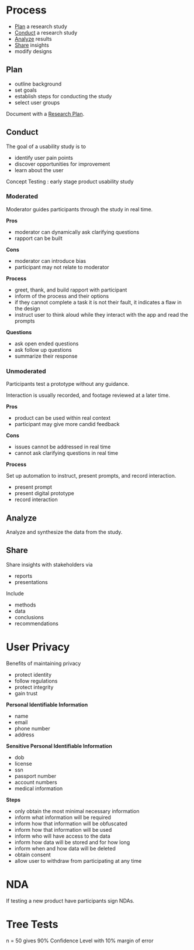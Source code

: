 
# Process

- [Plan](##Plan) a research study
- [Conduct](##Conduct) a research study
- [Analyze](##Analyze) results
- [Share](##Share) insights
- modify designs

## Plan

- outline background
- set goals
- establish steps for conducting the study
- select user groups

Document with a [Research Plan](Tooling/Research%20Plan.md).

## Conduct

The goal of a usability study is to

- identify user pain points
- discover opportunities for improvement
- learn about the user

Concept Testing : early stage product usability study

### Moderated

Moderator guides participants through the study in real time.

**Pros**

- moderator can dynamically ask clarifying questions
- rapport can be built

**Cons**

- moderator can introduce bias
- participant may not relate to moderator

**Process**

- greet, thank, and build rapport with participant
- inform of the process and their options
- if they cannot complete a task it is not their fault, it indicates a flaw in the design
- instruct user to think aloud while they interact with the app and read the prompts

**Questions**

- ask open ended questions
- ask follow up questions
- summarize their response

### Unmoderated

Participants test a prototype without any guidance.

Interaction is usually recorded, and footage reviewed at a later time.

**Pros**

- product can be used within real context
- participant may give more candid feedback

**Cons**

- issues cannot be addressed in real time
- cannot ask clarifying questions in real time

**Process**

Set up automation to instruct, present prompts, and record interaction.

- present prompt 
- present digital prototype
- record interaction

## Analyze

Analyze and synthesize the data from the study.

## Share

Share insights with stakeholders via

- reports
- presentations

Include

- methods
- data
- conclusions
- recommendations

# User Privacy

Benefits of maintaining privacy

- protect identity
- follow regulations
- protect integrity
- gain trust

**Personal Identifiable Information**

- name
- email
- phone number
- address

**Sensitive Personal Identifiable Information**

- dob
- license
- ssn
- passport number
- account numbers
- medical information

**Steps**

- only obtain the most minimal necessary information
- inform what information will be required
- inform how that information will be obfuscated
- inform how that information will be used
- inform who will have access to the data
- inform how data will be stored and for how long
- inform when and how data will be deleted
- obtain consent
- allow user to withdraw from participating at any time

# NDA

If testing a new product have participants sign NDAs.

# Tree Tests

n = 50 gives 90% Confidence Level with 10% margin of error

